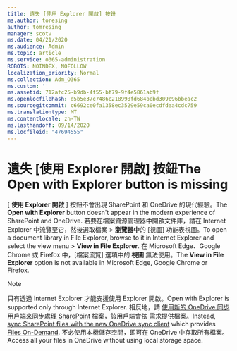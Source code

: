 ```yaml
---
title: 遺失 [使用 Explorer 開啟] 按鈕
ms.author: toresing
author: tomresing
manager: scotv
ms.date: 04/21/2020
ms.audience: Admin
ms.topic: article
ms.service: o365-administration
ROBOTS: NOINDEX, NOFOLLOW
localization_priority: Normal
ms.collection: Adm_O365
ms.custom: ''
ms.assetid: 712afc25-b9db-4f55-bf79-9f4e5861ab9f
ms.openlocfilehash: d5b5e37c7486c218998fd684bebd309c96bbeac2
ms.sourcegitcommit: c6692ce0fa1358ec3529e59ca0ecdfdea4cdc759
ms.translationtype: MT
ms.contentlocale: zh-TW
ms.lasthandoff: 09/14/2020
ms.locfileid: "47694555"
---
```

# <a name="the-open-with-explorer-button-is-missing"></a><span data-ttu-id="b372a-102">遺失 [使用 Explorer 開啟] 按鈕</span><span class="sxs-lookup"><span data-stu-id="b372a-102">The Open with Explorer button is missing</span></span>

<span data-ttu-id="b372a-103">[ **使用 Explorer 開啟** ] 按鈕不會出現 SharePoint 和 OneDrive 的現代經驗。</span><span class="sxs-lookup"><span data-stu-id="b372a-103">The **Open with Explorer** button doesn't appear in the modern experience of SharePoint and OneDrive.</span></span> <span data-ttu-id="b372a-104">若要在檔案資源管理器中開啟文件庫，請在 Internet Explorer 中流覽至它，然後選取檔案 \> **瀏覽器中**的 [視圖] 功能表視圖。</span><span class="sxs-lookup"><span data-stu-id="b372a-104">To open a document library in File Explorer, browse to it in Internet Explorer and select the view menu \> **View in File Explorer**.</span></span> <span data-ttu-id="b372a-105">在 Microsoft Edge、Google Chrome 或 Firefox 中，[檔案流覽] 選項中的 **視圖** 無法使用。</span><span class="sxs-lookup"><span data-stu-id="b372a-105">The **View in File Explorer** option is not available in Microsoft Edge, Google Chrome or Firefox.</span></span> 
  
> [!NOTE]
> <span data-ttu-id="b372a-106">只有透過 Internet Explorer 才能支援使用 Explorer 開啟。</span><span class="sxs-lookup"><span data-stu-id="b372a-106">Open with Explorer is supported only through Internet Explorer.</span></span> <span data-ttu-id="b372a-107">相反地，請 [使用新的 OneDrive 同步用戶端來同步處理 SharePoint](https://support.office.com/article/6de9ede8-5b6e-4503-80b2-6190f3354a88.aspx) 檔案，該用戶端會依 [需求](https://support.office.com/article/0e6860d3-d9f3-4971-b321-7092438fb38e.aspx)提供檔案。</span><span class="sxs-lookup"><span data-stu-id="b372a-107">Instead, [sync SharePoint files with the new OneDrive sync client](https://support.office.com/article/6de9ede8-5b6e-4503-80b2-6190f3354a88.aspx) which provides [Files On-Demand](https://support.office.com/article/0e6860d3-d9f3-4971-b321-7092438fb38e.aspx).</span></span> <span data-ttu-id="b372a-108">不必使用本機儲存空間，即可在 OneDrive 中存取所有檔案。</span><span class="sxs-lookup"><span data-stu-id="b372a-108">Access all your files in OneDrive without using local storage space.</span></span> 
  

